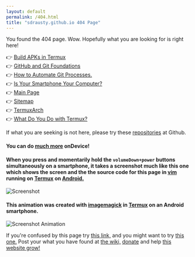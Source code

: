 ```yaml
---
layout: default
permalink: /404.html
title: "sdrausty.github.io 404 Page"
---
```


You found the 404 page. Wow. Hopefully what you are looking for is right here!

👉 [Build APKs in Termux](https://github.com/BuildAPKs/buildAPKs)<br>
👉 [GitHub and Git Foundations](https://sdrausty.github.io/pages/ggf)<br>
👉 [How to Automate Git Processes.](https://sdrausty.github.io/pages/htgp)<br>
👉 [Is Your Smartphone Your Computer?](https://sdrausty.github.io/pages/ysyc)<br>
👉 [Main Page](https://termuxarch.github.io/TermuxArch/index)<br>
👉 [Sitemap](https://termuxarch.github.io/TermuxArch/sitemap)<br>
👉 [TermuxArch](https://termuxarch.github.io/TermuxArch/TermuxArch)<br>
👉 [What Do You Do with Termux?](https://sdrausty.github.io/pages/tf)<br>

If what you are seeking is not here, please try these [repositories](https://github.com/SDRausty?tab=repositories) at Github.

#### You can do [much more](https://sdrausty.github.io/pages/more.html) onDevice!

#### When you press and momentarily hold the `volumeDown+power` buttons simultaneously on a smartphone, it takes a screenshot much like this one which shows the screen and the the source code for this page in [vim](http://www.vim.org/git.php) running on [Termux](https://sdrausty.github.io/pages/asac.html) on [Android.](https://source.android.com/)

![Screenshot](https://sdrausty.github.io/bitpics/404.png)

#### This animation was created with [imagemagick](https://sdrausty.github.io/pages/im.html) in [Termux](https://sdrausty.github.io/pages/asac.html) on an Android smartphone.

![Screenshot Animation](https://sdrausty.github.io/bitpics/ps1.gif)

If you're confused by this page try [this link,](http://tldp.org/) and you might want to try [this one.](https://www.debian.org/doc/) Post your what you have found at [the wiki,](https://github.com/SDRausty/sdrausty.github.io/wiki) [donate](https://sdrausty.github.io/pages/donate.md) and help [this website grow!](https://sdrausty.github.io/)

